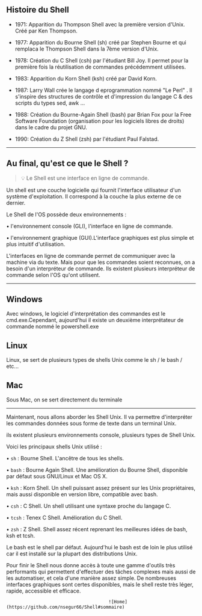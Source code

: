 ## Histoire du Shell

* 1971: Apparition du Thompson Shell avec la première version d'Unix. Créé par Ken Thompson.

* 1977: Apparition du Bourne Shell (sh) créé par Stephen Bourne et qui remplaca le Thompson Shell dans la 7ème version d'Unix.

* 1978: Création du C Shell (csh) par l'étudiant Bill Joy. Il permet pour la première fois la réutilisation de commandes précédemment utilisées.

* 1983: Apparition du Korn Shell (ksh) créé par David Korn.

* 1987: Larry Wall crée le langage d eprogrammation nommé "Le Perl" . Il s'inspire des structures de contrôle et d'impression du langage C & des scripts du types sed, awk ...

* 1988: Création du Bourne-Again Shell (bash) par Brian Fox pour la Free Software Foundation (organisation pour les logiciels libres de droits) dans le cadre du projet GNU.

* 1990: Création du Z Shell (zsh) par l'étudiant Paul Falstad.

----------------------
## Au final, qu'est ce que le Shell ?

> :bulb: Le Shell est une interface en ligne de commande.

Un shell est une couche logicielle qui fournit l'interface utilisateur d'un système d'exploitation. Il
correspond à la couche la plus externe de ce dernier.

Le Shell de l'OS possède deux environnements :

• l'environnement console (GLI), l'interface en ligne de commande.

• l'environnement graphique (GUI).L'interface graphiques est plus simple et plus intuitif d'utilisation.

L'interfaces en ligne de commande permet de communiquer avec la machine via du texte. Mais pour que les commandes soient reconnues, on a besoin d'un interpréteur de commande. 
Ils existent plusieurs interpréteur de commande selon l'OS qu'ont utilisent.

------------------------
## Windows 
 
Avec windows, le logiciel d'interprétation des commandes est le cmd.exe.Cependant, aujourd'hui il existe un deuxième interprétateur de commande nommé le powershell.exe

## Linux

Linux, se sert de plusieurs types de shells Unix comme le sh / le bash / etc...

## Mac

Sous Mac, on se sert directement du terminale

------------------------

Maintenant, nous allons aborder les Shell Unix.  Il va permettre d'interpréter les commandes données sous forme de texte dans un terminal Unix. 

ils existent plusieurs environnements console, plusieurs types de Shell Unix.

Voici les principaux shells Unix utilisé :

• `sh` : Bourne Shell. L'ancêtre de tous les shells.


• `bash` : Bourne Again Shell. Une amélioration du Bourne
Shell, disponible par défaut sous GNU/Linux et Mac OS X.

• `ksh` : Korn Shell. Un shell puissant assez présent sur les
Unix propriétaires, mais aussi disponible en version libre,
compatible avec bash.

• `csh` : C Shell. Un shell utilisant une syntaxe proche du
langage C.

• `tcsh` : Tenex C Shell. Amélioration du C Shell.

• `zsh` : Z Shell. Shell assez récent reprenant les meilleures
idées de bash, ksh et tcsh.

Le bash est le shell par défaut.  Aujourd'hui le bash est de loin le plus utilisé car il est installé sur la plupart des distributions Unix.

Pour finir le Shell nous donne accès à toute une gamme d'outils très performants qui permettent d'effectuer des tâches complexes mais aussi de les automatiser, et cela d'une manière assez simple. De nombreuses interfaces graphiques sont certes disponibles, mais le shell reste très léger, rapide, accessible et efficace.


                                          ![Home](https://github.com/nsegur66/Shell#sommaire)

